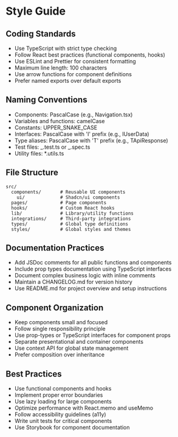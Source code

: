 <!-- MARKETING REVIEW REQUIRED: Please review this document to ensure it is clear, concise, and aligned with brand guidelines. -->

# Style Guide

## Coding Standards

- Use TypeScript with strict type checking
- Follow React best practices (functional components, hooks)
- Use ESLint and Prettier for consistent formatting
- Maximum line length: 100 characters
- Use arrow functions for component definitions
- Prefer named exports over default exports

## Naming Conventions

- Components: PascalCase (e.g., Navigation.tsx)
- Variables and functions: camelCase
- Constants: UPPER_SNAKE_CASE
- Interfaces: PascalCase with 'I' prefix (e.g., IUserData)
- Type aliases: PascalCase with 'T' prefix (e.g., TApiResponse)
- Test files: _.test.ts or _.spec.ts
- Utility files: \*.utils.ts

## File Structure

```
src/
  components/       # Reusable UI components
    ui/             # Shadcn/ui components
  pages/            # Page components
  hooks/            # Custom React hooks
  lib/              # Library/utility functions
  integrations/     # Third-party integrations
  types/            # Global type definitions
  styles/           # Global styles and themes
```

## Documentation Practices

- Add JSDoc comments for all public functions and components
- Include prop types documentation using TypeScript interfaces
- Document complex business logic with inline comments
- Maintain a CHANGELOG.md for version history
- Use README.md for project overview and setup instructions

## Component Organization

- Keep components small and focused
- Follow single responsibility principle
- Use prop-types or TypeScript interfaces for component props
- Separate presentational and container components
- Use context API for global state management
- Prefer composition over inheritance

## Best Practices

- Use functional components and hooks
- Implement proper error boundaries
- Use lazy loading for large components
- Optimize performance with React.memo and useMemo
- Follow accessibility guidelines (a11y)
- Write unit tests for critical components
- Use Storybook for component documentation
